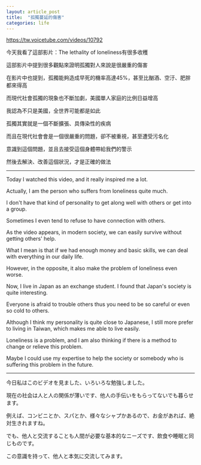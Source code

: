 ```yaml
---
layout: article_post
title:  "孤獨蔓延的傷害"
categories: life
---
```


https://tw.voicetube.com/videos/10792

今天我看了這部影片：The lethality of loneliness有很多收穫

這部影片中提到很多觀點來證明孤獨對人來說是很嚴重的傷害

在影片中也提到，孤獨能夠造成早死的機率高達45%，甚至比酗酒、空汙、肥胖都來得高

而現代社會孤獨的現象也不斷加劇，美國單人家庭的比例日益增高

我認為不只是美國，全世界可能都是如此

孤獨其實就是一個不斷擴張、具傳染性的疾病

而且在現代社會會是一個很嚴重的問題，卻不被重視，甚至遭受污名化

意識到這個問題，並且去接受這個身體帶給我們的警示

然後去解決、改善這個狀況，才是正確的做法

---

Today I watched this video, and it really inspired me a lot.

Actually, I am the person who suffers from loneliness quite much.

I don't have that kind of personality to get along well with others or get into a group.

Sometimes I even tend to refuse to have connection with others.

As the video appears, in modern society, we can easily survive without getting others' help.

What I mean is that if we had enough money and basic skills, we can deal with everything in our daily life.

However, in the opposite, it also make the problem of loneliness even worse.

Now, I live in Japan as an exchange student. I found that Japan's society is quite interesting.

Everyone is afraid to trouble others thus you need to be so careful or even so cold to others.

Although I think my personality is quite close to Japanese, I still more prefer to living in Taiwan, which makes me able to live easily.

Loneliness is a problem, and I am also thinking if there is a method to change or relieve this problem.

Maybe I could use my expertise to help the society or somebody who is suffering this problem in the future.

---

今日私はこのビデオを見ました、いろいろな勉強しました。

現在の社会は人と人の関係が薄いです、他人の手伝いをもらってないでも暮らせます。

例えば、コンビニとか、スパとか、様々なシャプかあるので、お金があれば、絶対生きれますね。

でも、他人と交流することも人間が必要な基本的なニーズです、飲食や睡眠と同じものです。

この意識を持って、他人と本気に交流してみます。









